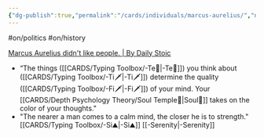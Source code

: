 ```yaml
---
{"dg-publish":true,"permalink":"/cards/individuals/marcus-aurelius/","noteIcon":"1","created":"2022-12-25T14:31:16.293+01:00","updated":"2023-06-19T12:00:01.682+02:00"}
---
```


 #on/politics #on/history 

[Marcus Aurelius didn't like people. | By Daily Stoic](https://www.facebook.com/watch/?ref=saved&v=172503052358068)

- “The things ([[CARDS/Typing Toolbox/-Te🏹\|-Te🏹]]) you think about ([[CARDS/Typing Toolbox/-Ti🗡️\|-Ti🗡️]]) determine the quality ([[CARDS/Typing Toolbox/-Fi🗡️\|-Fi🗡️]]) of your mind. Your [[CARDS/Depth Psychology Theory/Soul Temple👤\|Soul👤]] takes on the color of your thoughts."
- "The nearer a man comes to a calm mind, the closer he is to strength." [[CARDS/Typing Toolbox/-Si⛰️\|-Si⛰️]] [[-Serenity\|-Serenity]]
